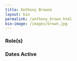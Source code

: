 ```yaml
---
title: Anthony Browne
layout: bio
permalink: /anthony_brown.html
bio-image: /images/brown.jpg
---
```

### Role(s)

### Dates Active